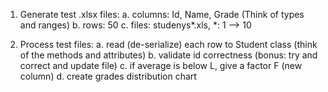 1. Generate test .xlsx files:
    a. columns: Id, Name, Grade (Think of types and ranges)
    b. rows: 50
    c. files: studenys*.xls, *: 1 --> 10

2. Process test files:
    a. read (de-serialize) each row to Student class (think of the methods and attributes)
    b. validate id correctness (bonus: try and correct and update file)
    c. if average is below L, give a factor F (new column)
    d. create grades distribution chart
